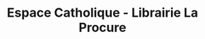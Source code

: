 ---
title: "Espace Catholique - Librairie La Procure"
url: /montauban/espace-catholique-librairie-la-procure/
shop: Bücher
---